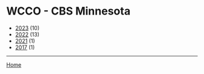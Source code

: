 # WCCO - CBS Minnesota

  * [2023](./wcco-cbs-minnesota-2023.md) (10)
  * [2022](./wcco-cbs-minnesota-2022.md) (13)
  * [2021](./wcco-cbs-minnesota-2021.md) (1)
  * [2017](./wcco-cbs-minnesota-2017.md) (1)

----

[Home](../index.md)
